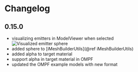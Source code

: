 Changelog
=========

0.15.0
------

- visualizing emitters in ModelViewer when selected
  ![Visualized emitter sphere](/images/ModelViewer_Emitter_Visible.png)
- added sphere to [iMeshBuilderUtils](@ref iMeshBuilderUtils)
- added alpha to target material
- support alpha in target material in OMPF
- updated the OMPF example models with new format